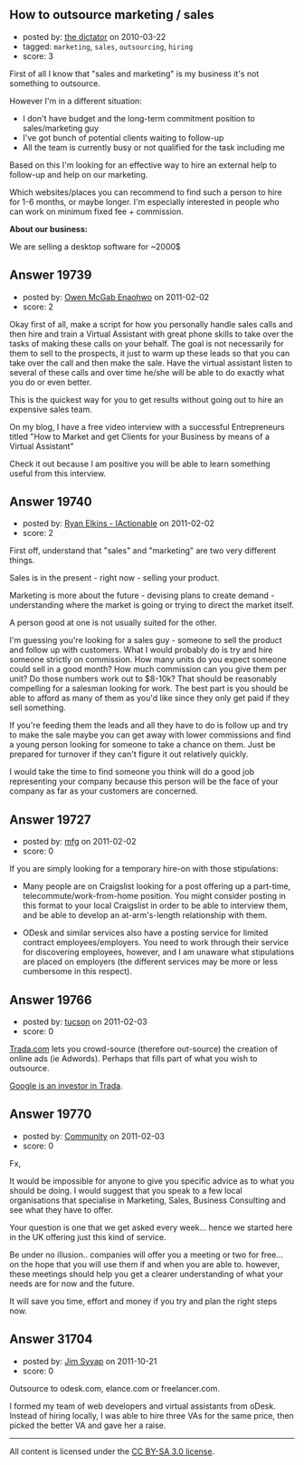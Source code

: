 ## How to outsource marketing / sales

- posted by: [the dictator](https://stackexchange.com/users/-1/473-the-dictator) on 2010-03-22
- tagged: `marketing`, `sales`, `outsourcing`, `hiring`
- score: 3

First of all I know that "sales and marketing" is my business it's not something to outsource.

However I'm in a different situation:

 * I don't have budget and the long-term commitment position to sales/marketing guy
 * I've got bunch of potential clients waiting to follow-up
 * All the team is currently busy or not qualified for the task including me

Based on this I'm looking for an effective way to hire an external help to follow-up and help on our marketing. 

Which websites/places you can recommend to find such a person to hire for 1-6 months, or maybe longer. I'm especially interested in people who can work on minimum fixed fee + commission.


**About our business:**

We are selling a desktop software for ~2000$





## Answer 19739

- posted by: [Owen McGab Enaohwo](https://stackexchange.com/users/-1/6645-owen-mcgab-enaohwo) on 2011-02-02
- score: 2

Okay first of all, make a script for how you personally handle sales calls and then hire and train a Virtual Assistant with great phone skills to take over the tasks of making these calls on your behalf. The goal is not necessarily for them to sell to the prospects, it just to warm up these leads so that you can take over the call and then make the sale. Have the virtual assistant listen to several of these calls and over time he/she will be able to do exactly what you do or even better.

This is the quickest way for you to get results without going out to hire an expensive sales team.

On my blog, I have a free video interview with a successful Entrepreneurs titled "How to Market and get Clients for your Business by means of a Virtual Assistant"

Check it out because I am positive you will be able to learn something useful from this interview.



## Answer 19740

- posted by: [Ryan Elkins - IActionable](https://stackexchange.com/users/-1/2566-ryan-elkins-iactionable) on 2011-02-02
- score: 2

First off, understand that "sales" and "marketing" are two very different things. 

Sales is in the present - right now - selling your product. 

Marketing is more about the future - devising plans to create demand - understanding where the market is going or trying to direct the market itself.

A person good at one is not usually suited for the other.

I'm guessing you're looking for a sales guy - someone to sell the product and follow up with customers. What I would probably do is try and hire someone strictly on commission. How many units do you expect someone could sell in a good month? How much commission can you give them per unit? Do those numbers work out to $8-10k? That should be reasonably compelling for a salesman looking for work. The best part is you should be able to afford as many of them as you'd like since they only get paid if they sell something. 

If you're feeding them the leads and all they have to do is follow up and try to make the sale maybe you can get away with lower commissions and find a young person looking for someone to take a chance on them. Just be prepared for turnover if they can't figure it out relatively quickly.

I would take the time to find someone you think will do a good job representing your company because this person will be the face of your company as far as your customers are concerned. 


## Answer 19727

- posted by: [mfg](https://stackexchange.com/users/-1/4476-mfg) on 2011-02-02
- score: 0

If you are simply looking for a temporary hire-on with those stipulations:

 - Many people are on Craigslist looking for a post offering up a part-time, telecommute/work-from-home position. You might consider posting in this format to your local Craigslist in order to be able to interview them, and be able to develop an at-arm's-length relationship with them.

 - ODesk and similar services also have a posting service for limited contract employees/employers. You need to work through their service for discovering employees, however, and I am unaware what stipulations are placed on employers (the different services may be more or less cumbersome in this respect).


## Answer 19766

- posted by: [tucson](https://stackexchange.com/users/-1/2407-tucson) on 2011-02-03
- score: 0

<p><a href="http://www.trada.com/" rel="nofollow">Trada.com</a> lets you crowd-source (therefore out-source) the creation of online ads (ie Adwords). Perhaps that fills part of what you wish to outsource.</p>

<p><a href="http://www.trada.com/about-us/investors/" rel="nofollow">Google is an investor in Trada</a>.</p>



## Answer 19770

- posted by: [Community](https://stackexchange.com/users/-1/-1-community) on 2011-02-03
- score: 0

Fx,

It would be impossible for anyone to give you specific advice as to what you should be doing.  I would suggest that you speak to a few local organisations that specialise in Marketing, Sales, Business Consulting and see what they have to offer.

Your question is one that we get asked every week… hence we started here in the UK offering just this kind of service.   

Be under no illusion.. companies will offer you a meeting or two for free… on the hope that you will use them if and when you are able to.  however, these meetings should help you get a clearer understanding of what your needs are for now and the future.

It will save you time, effort and money if you try and plan the right steps now. 



## Answer 31704

- posted by: [Jim Syyap](https://stackexchange.com/users/-1/13703-jim-syyap) on 2011-10-21
- score: 0

Outsource to odesk.com, elance.com or freelancer.com. 

I formed my team of web developers and virtual assistants from oDesk. Instead of hiring locally, I was able to hire three VAs for the same price, then picked the better VA and gave her a raise. 



---

All content is licensed under the [CC BY-SA 3.0 license](https://creativecommons.org/licenses/by-sa/3.0/).
